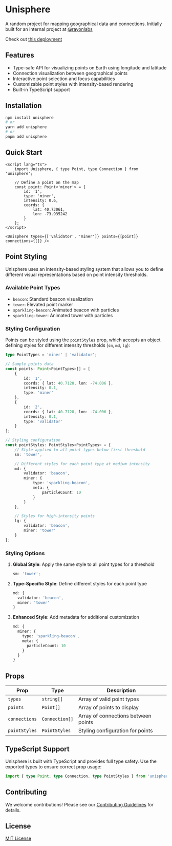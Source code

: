 # Unisphere

A random project for mapping geographical data and connections. Initially built for an internal project at [@rayonlabs](https://github.com/rayonlabs)

Check out [this deployment](https://unisphere-lake.vercel.app/)

## Features

- Type-safe API for visualizing points on Earth using longitude and latitude
- Connection visualization between geographical points
- Interactive point selection and focus capabilities
- Customizable point styles with intensity-based rendering
- Built-in TypeScript support

## Installation

```bash
npm install unisphere
# or
yarn add unisphere
# or
pnpm add unisphere
```

## Quick Start

```svelte
<script lang="ts">
	import Unisphere, { type Point, type Connection } from 'unisphere';

	// Define a point on the map
	const point: Point<'miner'> = {
		id: '1',
		type: 'miner',
		intensity: 0.6,
		coords: {
			lat: 40.73061,
			lon: -73.935242
		}
	};
</script>

<Unisphere types={['validator', 'miner']} points={[point]} connections={[]} />
```

## Point Styling

Unisphere uses an intensity-based styling system that allows you to define different visual representations based on point intensity thresholds.

### Available Point Types

- `beacon`: Standard beacon visualization
- `tower`: Elevated point marker
- `sparkling-beacon`: Animated beacon with particles
- `sparkling-tower`: Animated tower with particles

### Styling Configuration

Points can be styled using the `pointStyles` prop, which accepts an object defining styles for different intensity thresholds (`sm`, `md`, `lg`):

```typescript
type PointTypes = 'miner' | 'validator';

// Sample points data
const points: Point<PointTypes>[] = [
	{
		id: '1',
		coords: { lat: 40.7128, lon: -74.006 },
		intensity: 0.1,
		type: 'miner'
	},
	{
		id: '2',
		coords: { lat: 40.7128, lon: -74.006 },
		intensity: 0.1,
		type: 'validator'
	}
];

// Styling configuration
const pointStyles: PointStyles<PointTypes> = {
	// Style applied to all point types below first threshold
	sm: 'tower',

	// Different styles for each point type at medium intensity
	md: {
		validator: 'beacon',
		miner: {
			type: 'sparkling-beacon',
			meta: {
				particleCount: 10
			}
		}
	},

	// Styles for high-intensity points
	lg: {
		validator: 'beacon',
		miner: 'tower'
	}
};
```

### Styling Options

1. **Global Style**: Apply the same style to all point types for a threshold

   ```typescript
   sm: 'tower';
   ```

2. **Type-Specific Style**: Define different styles for each point type

   ```typescript
   md: {
     validator: 'beacon',
     miner: 'tower'
   }
   ```

3. **Enhanced Style**: Add metadata for additional customization
   ```typescript
   md: {
     miner: {
       type: 'sparkling-beacon',
       meta: {
         particleCount: 10
       }
     }
   }
   ```

## Props

| Prop          | Type           | Description                         |
| ------------- | -------------- | ----------------------------------- |
| `types`       | `string[]`     | Array of valid point types          |
| `points`      | `Point[]`      | Array of points to display          |
| `connections` | `Connection[]` | Array of connections between points |
| `pointStyles` | `PointStyles`  | Styling configuration for points    |

## TypeScript Support

Unisphere is built with TypeScript and provides full type safety. Use the exported types to ensure correct prop usage:

```typescript
import { type Point, type Connection, type PointStyles } from 'unisphere';
```

## Contributing

We welcome contributions! Please see our [Contributing Guidelines](CONTRIBUTING.md) for details.

## License

[MIT License](LICENSE)
